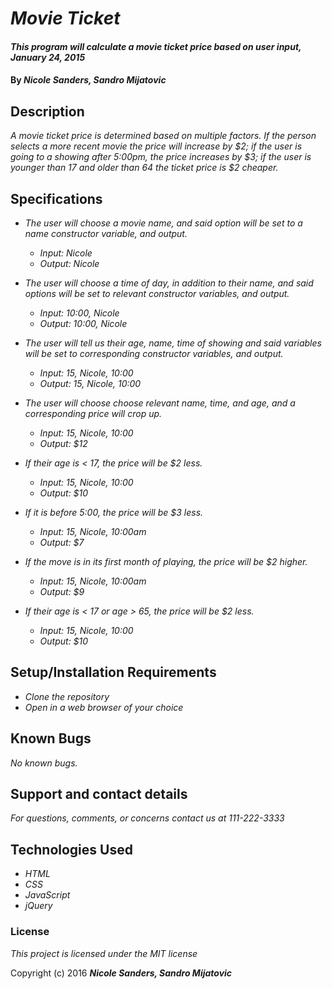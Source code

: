 # _Movie Ticket_

#### _This program will calculate a movie ticket price based on user input, January 24, 2015_

#### By _**Nicole Sanders, Sandro Mijatovic**_

## Description

_A movie ticket price is determined based on multiple factors. If the person selects a more recent movie the price will increase by $2; if the user is going to a showing after 5:00pm, the price increases by $3; if the user is younger than 17 and older than 64 the ticket price is $2 cheaper._

## Specifications

* _The user will choose a movie name, and said option will be set to a name constructor variable, and output._
  * _Input: Nicole_
  * _Output: Nicole_

* _The user will choose a time of day, in addition to their name, and said options will be set to relevant constructor variables, and output._
  * _Input: 10:00, Nicole_
  * _Output: 10:00, Nicole_

* _The user will tell us their age, name, time of showing and said variables will be set to corresponding constructor variables, and output._
  * _Input: 15, Nicole, 10:00_
  * _Output: 15, Nicole, 10:00_

* _The user will choose choose relevant name, time, and age, and a corresponding price will crop up._
  * _Input: 15, Nicole, 10:00_
  * _Output: $12_

* _If their age is < 17, the price will be $2 less._
  * _Input: 15, Nicole, 10:00_
  * _Output: $10_

* _If it is before 5:00, the price will be $3 less._
  * _Input: 15, Nicole, 10:00am_
  * _Output: $7_

* _If the move is in its first month of playing, the price will be $2 higher._
  * _Input: 15, Nicole, 10:00am_
  * _Output: $9_

* _If their age is < 17 or age > 65, the price will be $2 less._
  * _Input: 15, Nicole, 10:00_
  * _Output: $10_

## Setup/Installation Requirements

* _Clone the repository_
* _Open in a web browser of your choice_


## Known Bugs

_No known bugs._

## Support and contact details

_For questions, comments, or concerns contact us at 111-222-3333_

## Technologies Used

* _HTML_
* _CSS_
* _JavaScript_
* _jQuery_

### License

*This project is licensed under the MIT license*

Copyright (c) 2016 **_Nicole Sanders, Sandro Mijatovic_**
